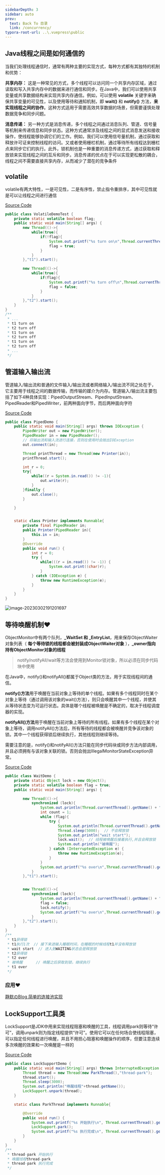 ```yaml
---
sidebarDepth: 3
sidebar: auto
prev:
  text: Back To 目录
  link: /concurrency/
typora-root-url: ..\.vuepress\public
---
```


## Java线程之间是如何通信的

当我们处理线程通信时，通常有两种主要的实现方式，每种方式都有其独特的机制和优势：

**共享内存：** 这是一种常见的方式，多个线程可以访问同一个共享内存区域，通过读取和写入共享内存中的数据来进行通信和同步。在Java中，我们可以使用共享变量或共享数据结构来实现共享内存通信。例如，可以使用 **volatile** 关键字来确保共享变量的可见性，以及使用等待和通知机制，即 **wait()** 和 **notify()** 方法，**来实现线程之间的协作**。这种方式适用于需要高效共享数据的场景，但需要谨慎处理数据竞争和同步问题。

**消息传递：** 另一种方式是消息传递，多个线程之间通过消息队列、管道、信号量等机制来传递信息和同步状态。这种方式通常涉及线程之间的显式消息发送和接收操作，使线程能够协调它们的工作。例如，我们可以使用信号量机制，通过获取和释放许可证来控制线程的访问。又或者使用栅栏机制，通过等待所有线程达到栅栏点来同步它们的执行。此外，锁机制也是一种重要的消息传递方式，通过获取和释放锁来实现线程之间的互斥和同步。消息传递的优点在于可以实现更松散的耦合，线程之间不需要直接共享内存，从而减少了潜在的竞争条件

## volatile

volatile有两大特性，一是可见性，二是有序性，禁止指令重排序，其中可见性就是可以让线程之间进行通信

[Source Code](https://github.com/Q10Viking/learncode/blob/main/concurrency/src/main/java/org/hzz/basic/communicate/VolatileDemoTest.java)

```java
public class VolatileDemoTest {
    private static volatile boolean flag;
    public static void main(String[] args) {
        new Thread(()->{
            while(true){
                if(!flag){
                    System.out.printf("%s turn on\n",Thread.currentThread().getName());
                    flag = true;
                }
            }
        },"t1").start();

        new Thread(()->{
            while(true){
                if(flag){
                    System.out.printf("%s turn off\n",Thread.currentThread().getName());
                    flag = false;
                }
            }
        },"t2").start();
    }
}
/**
 * ...
 * t1 turn on
 * t2 turn off
 * t1 turn on
 * t2 turn off
 * t1 turn on
 * t2 turn off
 * ...
 */
```



## 管道输入输出流

管道输入/输出流和普通的文件输入/输出流或者网络输入/输出流不同之处在于，它主要用于线程之间的数据传输，而传输的媒介为内存。管道输入/输出流主要包括了如下4种具体实现：PipedOutputStream、PipedInputStream、PipedReader和PipedWriter，前两种面向字节，而后两种面向字符

[Source Code](https://github.com/Q10Viking/learncode/blob/main/concurrency/src/main/java/org/hzz/basic/communicate/PipedDemo.java)

```java
public class PipedDemo {
    public static void main(String[] args) throws IOException {
        PipedWriter out = new PipedWriter();
        PipedReader in = new PipedReader();
        // 将输出流和输入流进行连接，否则在使用时会抛出IOException
        out.connect(in);

        Thread printThread = new Thread(new Printer(in));
        printThread.start();

        int r = 0;
        try{
            while((r = System.in.read()) != -1){
                out.write(r);
            }
        }finally {
            out.close();
        }

    }


    static class Printer implements Runnable{
        private final PipedReader in;
        public Printer(PipedReader in){
            this.in = in;
        }
        @Override
        public void run() {
            int r = 0;
            try {
                while(((r = in.read()) != -1)) {
                    System.out.print((char)r);
                }
            } catch (IOException e) {
                throw new RuntimeException(e);
            }
        }
    }
}

```

![image-20230302191201697](/images/concurrency/image-20230302191201697.png)



## 等待唤醒机制❤️

ObjectMonitor中有两个队列，**_WaitSet 和 _EntryList**，用来保存ObjectWaiter对象列表（ **每个等待锁的线程都会被封装成ObjectWaiter对象** ），**_owner指向持有ObjectMonitor对象的线程**

> notify/notifyAll/wait等方法会使用到Monitor锁对象，所以必须在同步代码块中使用

在Java中，notify()和notifyAll()都属于Object类的方法，用于实现线程间的通信。

**notify()方法**用于唤醒在当前对象上等待的单个线程。如果有多个线程同时在某个对象上等待（通过调用该对象的wait()方法），则只会唤醒其中一个线程，并使其从等待状态变为可运行状态。具体是哪个线程被唤醒是不确定的，取决于线程调度器的实现。

**notifyAll()方法**用于唤醒在当前对象上等待的所有线程。如果有多个线程在某个对象上等待，调用notifyAll()方法后，所有等待的线程都会被唤醒并竞争该对象的锁。其中一个线程获得锁后继续执行，其他线程则继续等待。

需要注意的是，notify()和notifyAll()方法只能在同步代码块或同步方法内部调用，并且必须拥有与该对象关联的锁。否则会抛出IllegalMonitorStateException异常。

[Source Code](https://github.com/Q10Viking/learncode/blob/main/concurrency/src/main/java/org/hzz/basic/communicate/WaitDemo.java)

```java
public class WaitDemo {
    private static Object lock = new Object();
    private static volatile boolean flag = true;
    public static void main(String[] args) {

        new Thread(()->{
            synchronized (lock){
                System.out.println(Thread.currentThread().getName() + "获得锁");
                int count = 1;
                while (flag){
                    try {
                        System.out.println(Thread.currentThread().getName()+"执行"+(count++) + "次" );
                        Thread.sleep(5000);  // 不会释放锁
                        System.out.println("wait start");
                        lock.wait();  // 线程被唤醒后接着执行,并且会释放锁
                        System.out.println("被唤醒");
                    } catch (InterruptedException e) {
                        throw new RuntimeException(e);
                    }
                }
                System.out.printf("%s over\n",Thread.currentThread().getName());
            }
        },"t1").start();


        new Thread(()->{
            synchronized (lock){
                System.out.println(Thread.currentThread().getName() + "获得锁");
                flag = false;
                lock.notify();
                System.out.printf("%s over\n",Thread.currentThread().getName());
            }
        },"t2").start();
    }
}
/**
 * t1获得锁
 * t1执行1次  // 接下来进输入睡眠时间，在睡眠的时候线程t1并没有释放锁
 * wait start  // 进入到WAITING状态会是释放锁
 * t2获得锁
 * t2 over
 * 被唤醒      // 唤醒之后获取到锁，继续执行
 * t1 over
 */
```

### 应用❤️

[静默のBlog 简单的连接池实现](https://q10viking.github.io/concurrency/53%20%E7%AE%80%E5%8D%95%E7%9A%84%E8%BF%9E%E6%8E%A5%E6%B1%A0%E5%AE%9E%E7%8E%B0.html)

## LockSupport工具类

LockSupport是JDK中用来实现线程阻塞和唤醒的工具，线程调用park则等待“许可”，调用unpark则为指定线程提供“许可”。使用它可以在任何场合使线程阻塞，可以指定任何线程进行唤醒，并且不用担心阻塞和唤醒操作的顺序，但要注意连续多次唤醒的效果和一次唤醒是一样的

[Source Code](https://github.com/Q10Viking/learncode/tree/main/concurrency/src/main/java/org/hzz/basic/locksupport)

```java
public class LockSupportDemo {
    public static void main(String[] args) throws InterruptedException {
        Thread thread = new Thread(new ParkThread(),"thread-park");
        thread.start();
        Thread.sleep(3000);
        System.out.println("唤醒线程"+thread.getName());
        LockSupport.unpark(thread);
    }

    static class ParkThread implements Runnable{

        @Override
        public void run() {
            System.out.printf("%s 开始执行\n", Thread.currentThread().getName());
            LockSupport.park();
            System.out.printf("%s 执行完成\n", Thread.currentThread().getName());
        }
    }
}
/**
 * thread-park 开始执行
 * 唤醒线程thread-park
 * thread-park 执行完成
 */
```

